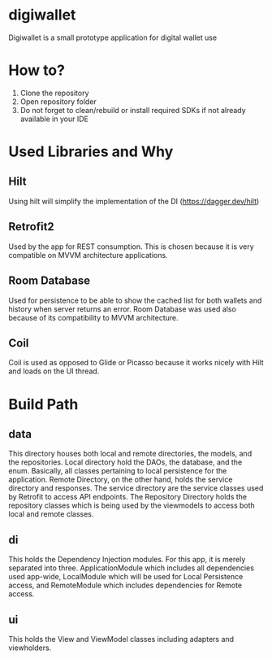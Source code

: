 # digiwallet
Digiwallet is a small prototype application for digital wallet use
# How to?
1. Clone the repository
2. Open repository folder
3. Do not forget to clean/rebuild or install required SDKs if not already available in your IDE
# Used Libraries and Why
## Hilt
Using hilt will simplify the implementation of the DI (https://dagger.dev/hilt)
## Retrofit2
Used by the app for REST consumption. This is chosen because it is very compatible on MVVM architecture applications.
## Room Database
Used for persistence to be able to show the cached list for both wallets and history when server returns an error. Room Database was used also because of its compatibility to MVVM architecture.
## Coil
Coil is used as opposed to Glide or Picasso because it works nicely with Hilt and loads on the UI thread.
# Build Path
## data
This directory houses both local and remote directories, the models, and the repositories. Local directory hold the DAOs, the database, and the enum. Basically, all classes pertaining to local persistence for the application. Remote Directory, on the other hand, holds the service directory and responses. The service directory are the service classes used by Retrofit to access API endpoints. The Repository Directory holds the repository classes which is being used by the viewmodels to access both local and remote classes.
## di
This holds the Dependency Injection modules. For this app, it is merely separated into three. ApplicationModule which includes all dependencies used app-wide, LocalModule which will be used for Local Persistence access, and RemoteModule which includes dependencies for Remote access. 
## ui
This holds the View and ViewModel classes including adapters and viewholders.
